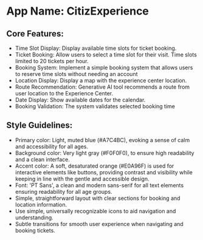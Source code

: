 # **App Name**: CitizExperience

## Core Features:

- Time Slot Display: Display available time slots for ticket booking.
- Ticket Booking: Allow users to select a time slot for their visit. Time slots limited to 20 tickets per hour.
- Booking System: Implement a simple booking system that allows users to reserve time slots without needing an account
- Location Display: Display a map with the experience center location.
- Route Recommendation: Generative AI tool recommends a route from user location to the Experience Center.
- Date Display: Show available dates for the calendar.
- Booking Validation: The system validates selected booking time

## Style Guidelines:

- Primary color: Light, muted blue (#A7C4BC), evoking a sense of calm and accessibility for all ages.
- Background color: Very light gray (#F0F0F0), to ensure high readability and a clean interface.
- Accent color: A soft, desaturated orange (#E0A96F) is used for interactive elements like buttons, providing contrast and visibility while keeping in line with the gentle and accessible design.
- Font: 'PT Sans', a clean and modern sans-serif for all text elements ensuring readability for all age groups.
- Simple, straightforward layout with clear sections for booking and location information.
- Use simple, universally recognizable icons to aid navigation and understanding.
- Subtle transitions for smooth user experience when navigating and booking tickets.